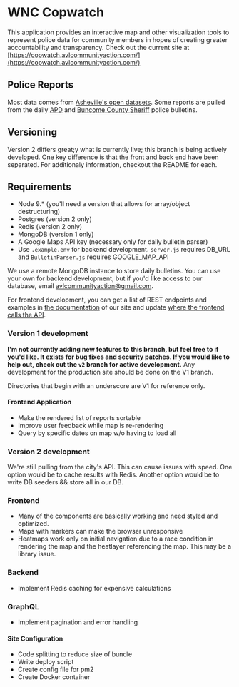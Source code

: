# WNC Copwatch
This application provides an interactive map and other visualization tools to represent police data for community members in hopes of creating greater accountability and transparency. Check out the current site at [https://copwatch.avlcommunityaction.com/](https://copwatch.avlcommunityaction.com/)

## Police Reports
Most data comes from [Asheville's open datasets](http://data.ashevillenc.gov/datasets). Some reports are pulled from the daily [APD](https://apdp2c.buncombecounty.org/dailybulletin.aspx) and [Buncome County Sheriff](https://bcsdp2c.buncombecounty.org/dailybulletin.aspx) police bulletins.

## Versioning
Version 2 differs great;y what is currently live; this branch is being actively developed. One key difference is that the front and back end have been separated. For additionaly information, checkout the README for each.

## Requirements
* Node 9.* (you'll need a version that allows for array/object destructuring)
* Postgres (version 2 only)
* Redis (version 2 only)
* MongoDB (version 1 only)
* A Google Maps API key (necessary only for daily bulletin parser)
* Use `.example.env` for backend development. `server.js` requires DB_URL and `BulletinParser.js` requires GOOGLE_MAP_API

We use a remote MongoDB instance to store daily bulletins. You can use your own for backend development, but if you'd like access to our database, email [avlcommunityaction@gmail.com](mailto:avlcommunityaction@gmail.com).

For frontend development, you can get a list of REST endpoints and examples in [the documentation](https://copwatch.avlcommunityaction.com/documentation) of our site and update [where the frontend calls the API](https://github.com/crashspringfield/WNC-Copwatch/blob/master/public/src/vuex/api.js).

### Version 1 development

**I'm not currently adding new features to this branch, but feel free to if you'd like. It exists for bug fixes and security patches. If you would like to help out, check out the `v2` branch for active development.**
Any development for the production site should be done on the V1 branch.

Directories that begin with an underscore are V1 for reference only.

#### Frontend Application
* Make the rendered list of reports sortable
* Improve user feedback while map is re-rendering
* Query by specific dates on map w/o having to load all


### Version 2 development
We're still pulling from the city's API. This can cause issues with speed.
One option would be to cache results with Redis.
Another option would be to write DB seeders && store all in our DB.

### Frontend
* Many of the components are basically working and need styled and optimized.
* Maps with markers can make the browser unresponsive
* Heatmaps work only on initial navigation due to a race condition in rendering the map and the heatlayer referencing the map. This may be a library issue.

### Backend
* Implement Redis caching for expensive calculations

### GraphQL
* Implement pagination and error handling

#### Site Configuration
* Code splitting to reduce size of bundle
* Write deploy script
* Create config file for pm2
* Create Docker container
